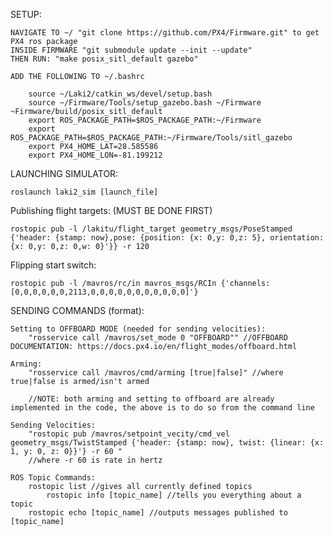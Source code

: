 SETUP:

	NAVIGATE TO ~/ "git clone https://github.com/PX4/Firmware.git" to get PX4 ros package
	INSIDE FIRMWARE "git submodule update --init --update"
	THEN RUN: "make posix_sitl_default gazebo"
  
  	ADD THE FOLLOWING TO ~/.bashrc
  
	    source ~/Laki2/catkin_ws/devel/setup.bash
	    source ~/Firmware/Tools/setup_gazebo.bash ~/Firmware ~Firmware/build/posix_sitl_default
	    export ROS_PACKAGE_PATH=$ROS_PACKAGE_PATH:~/Firmware
	    export ROS_PACKAGE_PATH=$ROS_PACKAGE_PATH:~/Firmware/Tools/sitl_gazebo
	    export PX4_HOME_LAT=28.585586
	    export PX4_HOME_LON=-81.199212


LAUNCHING SIMULATOR:
	
	roslaunch laki2_sim [launch_file] 
  
  Publishing flight targets: (MUST BE DONE FIRST)
	
	rostopic pub -l /lakitu/flight_target geometry_msgs/PoseStamped {'header: {stamp: now},pose: {position: {x: 0,y: 0,z: 5}, orientation: {x: 0,y: 0,z: 0,w: 0}'}} -r 120
  
  Flipping start switch:

	rostopic pub -l /mavros/rc/in mavros_msgs/RCIn {'channels: [0,0,0,0,0,0,2113,0,0,0,0,0,0,0,0,0,0,0]'}
	
	
SENDING COMMANDS (format):

	Setting to OFFBOARD MODE (needed for sending velocities):
		"rosservice call /mavros/set_mode 0 "OFFBOARD"" //OFFBOARD DOCUMENTATION: https://docs.px4.io/en/flight_modes/offboard.html
	
	Arming:
		"rosservice call /mavros/cmd/arming [true|false]" //where true|false is armed/isn't armed
			
		//NOTE: both arming and setting to offboard are already implemented in the code, the above is to do so from the command line
	
	Sending Velocities:	
		"rostopic pub /mavros/setpoint_vecity/cmd_vel geometry_msgs/TwistStamped {'header: {stamp: now}, twist: {linear: {x: 1, y: 0, z: 0}}'} -r 60 "
		//where -r 60 is rate in hertz
		
	ROS Topic Commands:
		rostopic list //gives all currently defined topics
    		rostopic info [topic_name] //tells you everything about a topic 
		rostopic echo [topic_name] //outputs messages published to [topic_name]
